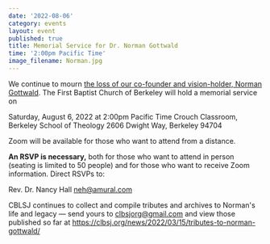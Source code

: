```yaml
---
date: '2022-08-06'
category: events
layout: event
published: true
title: Memorial Service for Dr. Norman Gottwald
time: '2:00pm Pacific Time'
image_filename: Norman.jpg
---
```

We continue to mourn [the loss of our co-founder and vision-holder, Norman Gottwald](https://clbsj.org/news/2022/03/15/tributes-to-norman-gottwald/). The First Baptist Church of Berkeley will hold a memorial service on

Saturday, August 6, 2022 at 2:00pm Pacific Time
Crouch Classroom, Berkeley School of Theology
2606 Dwight Way, Berkeley 94704

Zoom will be available for those who want to attend from a distance.

**An RSVP is necessary,** both for those who want to attend in person (seating is limited to 50 people) and for those who want to receive Zoom information. Direct RSVPs to:

Rev. Dr. Nancy Hall
neh@amural.com

CBLSJ continues to collect and compile tributes and archives to Norman's life and legacy — send yours to clbsjorg@gmail.com and view those published so far at https://clbsj.org/news/2022/03/15/tributes-to-norman-gottwald/
